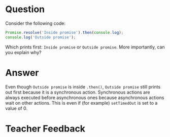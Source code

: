 # Question

Consider the following code:

```js
Promise.resolve('Inside promise').then(console.log);
console.log('Outside promise');
```

Which prints first: `Inside promise` or `Outside promise`. More importantly, can you explain why?

# Answer

Even though `Outside promise` is inside `.then()`, `Outside promise` still prints out first because it is a synchronous action. Synchronous actions are always executed before asynchronous ones because asynchronous actions wait on other actions. This is even if (for example) `setTimedOut` is set to a value of 0.

# Teacher Feedback
